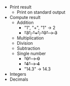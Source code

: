 - Print result
  - Print on standard output
- Compute result
  - Addition
    - "1", "+", "1" -> 2
    - ~~"3", "+", "0" -> 3~~
  - Multiplication
  - Division
  - Subtraction
  - Single number
    - ~~"0" -> 0~~
    - ~~"4" -> 4~~
    - "14.3" -> 14.3
- Integers
- Decimals
